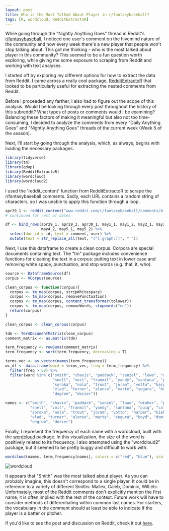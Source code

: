 ```yaml
---
layout: post
title: Who is the Most Talked About Player in r/fantasybaseball?
tags: [R, wordcloud, RedditExtractoR]
---
```


While going through the "Nightly Anything Goes" thread in Reddit's [r/fantasybaseball](https://www.reddit.com/r/fantasybaseball/), I noticed one user's comment on the hivemind nature of the community and how every week there's a new player that people won't stop talking about. This got me thinking - who *is* the most talked about player in this community? This seemed to be a fun question worth exploring, while giving me some exposure to scraping from Reddit and working with text analyses.

I started off by exploring my different options for how to extract the data from Reddit. I came across a really cool package, [RedditExtractoR](https://cran.r-project.org/web/packages/RedditExtractoR/RedditExtractoR.pdf) that looked to be particularly useful for extracting the nested comments from Reddit.

Before I proceeded any farther, I also had to figure out the scope of this analysis. Would I be looking through every post throughout the history of this subreddit? What types of posts or comments would I be examining? Balancing these factors of making it meaningful but also not too time-consuming, I decided to analyze the comments from every "Daily Anything Goes" and "Nightly Anything Goes" threads of the current week (Week 5 of the season).  

Next, I'll start by going through the analysis, which, as always, begins with loading the necessary packages.

```r
library(tidyverse)
library(tm)
library(qdap)
library(RedditExtractoR)
library(wordcloud)
library(wordcloud2)
```

I used the 'reddit_content' function from RedditExtractoR to scrape the r/fantasybaseball comments. Sadly, each URL contains a random string of characters, so I was unable to apply this function through a loop.

```r
apr29_1 <- reddit_content("www.reddit.com/r/fantasybaseball/comments/bipdua/daily_anything_goes_april_29_2019")
# continued for rest of dates

df <- bind_rows(apr29_1, apr29_2, apr30_1, may1_1, may1_2, may2_1, may2_1, may2_2, may3_1, may3_2, may4_1, 
                may4_2, may5_1, may5_2) %>% 
  select(doc_id = id, text = comment, user) %>% 
  mutate(text = str_replace_all(text, "[^[:graph:]]", " "))
```
Next, I use this dataframe to create a clean corpus. Corpora are special documents containing text. The "tm" package includes convenience functions for cleaning the text in a corpus: putting text in lower case and removing white space, punctuation, and stop words (e.g. that, it, who).  

```r
source <- DataframeSource(df)
corpus <- VCorpus(source)

clean_corpus <- function(corpus){
  corpus <- tm_map(corpus, stripWhitespace)
  corpus <- tm_map(corpus, removePunctuation)
  corpus <- tm_map(corpus, content_transformer(tolower))
  corpus <- tm_map(corpus, removeWords, stopwords("en"))
  return(corpus)
}

clean_corpus <- clean_corpus(corpus)
```



```r
tdm <- TermDocumentMatrix(clean_corpus)
comment_matrix <- as.matrix(tdm)

term_frequency <- rowSums(comment_matrix)
term_frequency <- sort(term_frequency, decreasing = T)

terms_vec <- as.vector(names(term_frequency))
wc_df <- data.frame(word = terms_vec, freq = term_frequency) %>%
  filter(freq > 50) %>% 
  filter(word %in% c("smith", "chavis", "paddack", "senzel", "lowe", "winker", "polanco", "robles",
                     "snell", "voit", "franmil", "yandy", "santana", "puig", "caleb", "glasnow",
                     "soroka", "nola", "trout", "joram", "votto", "harper", "kieboom", "shaw",
                     "vlad", "turner", "alonso", "marte", "segura", "boyd", "domingo", "weaver",
                     "degrom", "dozier"))

names <- c("smith", "chavis", "paddack", "senzel", "lowe", "winker", "polanco", "robles",
           "snell", "voit", "franmil", "yandy", "santana", "puig", "caleb", "glasnow",
           "soroka", "nola", "trout", "joram", "votto", "harper", "kieboom", "shaw",
           "vlad", "turner", "alonso", "marte", "segura", "boyd", "domingo", "weaver",
           "degrom", "dozier")

```
Finally, I represent the frequency of each name with a wordcloud, built with the [wordcloud](https://cran.r-project.org/web/packages/wordcloud/wordcloud.pdf) package. In this visualization, the size of the word is positively related to its frequency. I also attempted using the "wordcloud2" package, but it seemed to be pretty buggy and difficult to work with.

```r
wordcloud(names, term_frequency[names], colors = c("red", "blue"), scale = c(2, .25))
``` 

![wordcloud](https://github.com/pcbrendel/pcbrendel.github.io/blob/master/_posts/wordcloud.png?raw=true "wordcloud")

It appears that "Smith" was the most talked about player. As you can probably imagine, this doesn't correspond to a single player. It could be in reference to a variety of different Smiths: Mallex, Caleb, Dominic, Will etc. Unfortnately, most of the Reddit comments don't explicitly mention the first name; it is often implied with the rest of the context. Future work will have to consider methods of differentiating within common last names. For starters, the vocabulary in the comment should at least be able to indicate if the player is a batter or pitcher. 

If you'd like to see the post and discussion on Reddit, check it out [here](https://www.reddit.com/r/fantasybaseball/comments/bld8l2/the_most_discussed_players_in_rfantasybaseball/).
